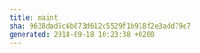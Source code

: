 ```yaml
---
title: maint
sha: 9638dad5c6b873d612c5529f1b918f2e3add79e7
generated: 2018-09-18 10:23:38 +0200
---
```

